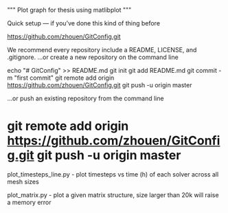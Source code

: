 """
Plot graph for thesis using matlibplot
"""


Quick setup — if you’ve done this kind of thing before

https://github.com/zhouen/GitConfig.git

We recommend every repository include a README, LICENSE, and .gitignore.
…or create a new repository on the command line

echo "# GitConfig" >> README.md
git init
git add README.md
git commit -m "first commit"
git remote add origin https://github.com/zhouen/GitConfig.git
git push -u origin master

…or push an existing repository from the command line

git remote add origin https://github.com/zhouen/GitConfig.git
git push -u origin master
========================================================================================================================

plot_timesteps_line.py
    - plot timesteps vs time (h) of each solver across all mesh sizes

plot_matrix.py
    - plot a given matrix structure, size larger than 20k will raise a memory error